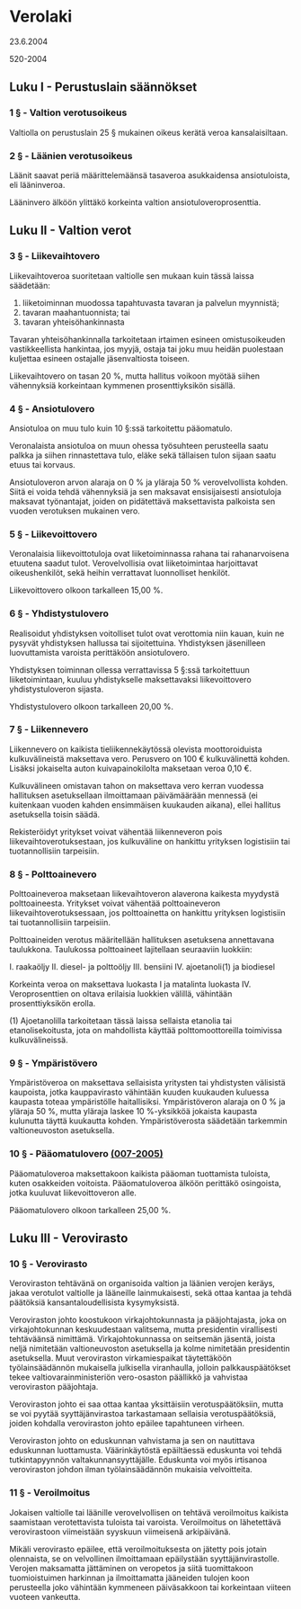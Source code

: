 # Verolaki

23.6.2004

520-2004

## Luku I - Perustuslain säännökset

### 1 § - Valtion verotusoikeus

Valtiolla on perustuslain 25 § mukainen oikeus kerätä veroa kansalaisiltaan.

### 2 § - Läänien verotusoikeus

Läänit saavat periä määrittelemäänsä tasaveroa asukkaidensa ansiotuloista, eli lääninveroa.

Lääninvero älköön ylittäkö korkeinta valtion ansiotuloveroprosenttia.

## Luku II - Valtion verot

### 3 § - Liikevaihtovero

Liikevaihtoveroa suoritetaan valtiolle sen mukaan kuin tässä laissa säädetään:

1) liiketoiminnan muodossa tapahtuvasta tavaran ja palvelun myynnistä;
2) tavaran maahantuonnista; tai
3) tavaran yhteisöhankinnasta

Tavaran yhteisöhankinnalla tarkoitetaan irtaimen esineen omistusoikeuden vastikkeellista hankintaa, jos myyjä, ostaja tai joku muu heidän puolestaan kuljettaa esineen ostajalle
jäsenvaltiosta toiseen.

Liikevaihtovero on tasan 20 %, mutta hallitus voikoon myötää siihen vähennyksiä korkeintaan kymmenen prosenttiyksikön sisällä.

### 4 § - Ansiotulovero

Ansiotuloa on muu tulo kuin 10 §:ssä tarkoitettu pääomatulo.

Veronalaista ansiotuloa on muun ohessa työsuhteen perusteella saatu palkka ja siihen rinnastettava tulo, eläke sekä tällaisen tulon sijaan saatu etuus tai korvaus.

Ansiotuloveron arvon alaraja on 0 % ja yläraja 50 % verovelvollista kohden. Siitä ei voida tehdä vähennyksiä ja sen maksavat ensisijaisesti ansiotuloja maksavat työnantajat, joiden on pidätettävä maksettavista palkoista sen vuoden verotuksen mukainen vero.

### 5 § - Liikevoittovero

Veronalaisia liikevoittotuloja ovat liiketoiminnassa rahana tai rahanarvoisena etuutena saadut tulot. Verovelvollisia ovat liiketoimintaa harjoittavat oikeushenkilöt, sekä heihin verrattavat luonnolliset henkilöt.

Liikevoittovero olkoon tarkalleen 15,00 %.

### 6 § - Yhdistystulovero

Realisoidut yhdistyksen voitolliset tulot ovat verottomia niin kauan, kuin ne pysyvät yhdistyksen hallussa tai sijoitettuina. Yhdistyksen jäsenilleen luovuttamista varoista perittäköön ansiotulovero.

Yhdistyksen toiminnan ollessa verrattavissa 5 §:ssä tarkoitettuun liiketoimintaan, kuuluu yhdistykselle maksettavaksi liikevoittovero yhdistystuloveron sijasta.

Yhdistystulovero olkoon tarkalleen 20,00 %.

### 7 § - Liikennevero

Liikennevero on kaikista tieliikennekäytössä olevista moottoroiduista kulkuvälineistä maksettava vero. Perusvero on 100 € kulkuvälinettä kohden. Lisäksi jokaiselta auton kuivapainokilolta maksetaan veroa 0,10 €.

Kulkuvälineen omistavan tahon on maksettava vero kerran vuodessa hallituksen asetuksellaan ilmoittamaan päivämäärään mennessä (ei kuitenkaan vuoden kahden ensimmäisen kuukauden aikana), ellei hallitus asetuksella toisin säädä.

Rekisteröidyt yritykset voivat vähentää liikenneveron pois liikevaihtoverotuksestaan, jos kulkuväline on hankittu yrityksen logistisiin tai tuotannollisiin tarpeisiin.

### 8 § - Polttoainevero

Polttoaineveroa maksetaan liikevaihtoveron alaverona kaikesta myydystä polttoaineesta. Yritykset voivat vähentää polttoaineveron liikevaihtoverotuksessaan, jos polttoainetta on hankittu yrityksen logistisiin tai tuotannollisiin tarpeisiin.

Polttoaineiden verotus määritellään hallituksen asetuksena annettavana taulukkona. Taulukossa polttoaineet lajitellaan seuraaviin luokkiin:

I. raakaöljy
II. diesel- ja polttoöljy
III. bensiini
IV. ajoetanoli(1) ja biodiesel

Korkeinta veroa on maksettava luokasta I ja matalinta luokasta IV. Veroprosenttien on oltava erilaisia luokkien välillä, vähintään prosenttiyksikön erolla.

(1) Ajoetanolilla tarkoitetaan tässä laissa sellaista etanolia tai etanolisekoitusta, jota on mahdollista käyttää polttomoottoreilla toimivissa kulkuvälineissä.

### 9 § - Ympäristövero

Ympäristöveroa on maksettava sellaisista yritysten tai yhdistysten välisistä kaupoista, jotka kauppavirasto vähintään kuuden kuukauden kuluessa kaupasta toteaa ympäristölle haitallisiksi. Ympäristöveron alaraja on 0 % ja yläraja 50 %, mutta yläraja laskee 10 %-yksikköä jokaista kaupasta kulunutta täyttä kuukautta kohden. Ympäristöverosta säädetään tarkemmin valtioneuvoston asetuksella.

### 10 § - Pääomatulovero [(007-2005)](../hallituksen-asiakirjat/HE/007-2005-he.md)

Pääomatuloveroa maksettakoon kaikista pääoman tuottamista tuloista, kuten osakkeiden voitoista. Pääomatuloveroa älköön perittäkö osingoista, jotka kuuluvat liikevoittoveron alle.

Pääomatulovero olkoon tarkalleen 25,00 %.

## Luku III - Verovirasto

### 10 § - Verovirasto

Veroviraston tehtävänä on organisoida valtion ja läänien verojen keräys, jakaa verotulot valtiolle ja lääneille lainmukaisesti, sekä ottaa kantaa ja tehdä päätöksiä kansantaloudellisista kysymyksistä.

Veroviraston johto koostukoon virkajohtokunnasta ja pääjohtajasta, joka on virkajohtokunnan keskuudestaan valitsema, mutta presidentin virallisesti tehtäväänsä nimittämä. Virkajohtokunnassa on seitsemän jäsentä, joista neljä nimitetään valtioneuvoston asetuksella ja kolme nimitetään presidentin asetuksella. Muut veroviraston virkamiespaikat täytettäköön työlainsäädännön mukaisella julkisella viranhaulla, jolloin palkkauspäätökset tekee valtiovarainministeriön vero-osaston päällikkö ja vahvistaa veroviraston pääjohtaja.

Veroviraston johto ei saa ottaa kantaa yksittäisiin verotuspäätöksiin, mutta se voi pyytää syyttäjänvirastoa tarkastamaan sellaisia verotuspäätöksiä, joiden kohdalla veroviraston johto epäilee tapahtuneen virheen.

Veroviraston johto on eduskunnan vahvistama ja sen on nautittava eduskunnan luottamusta. Väärinkäytöstä epäiltäessä eduskunta voi tehdä tutkintapyynnön valtakunnansyyttäjälle. Eduskunta voi myös irtisanoa veroviraston johdon ilman työlainsäädännön mukaisia velvoitteita.

### 11 § - Veroilmoitus

Jokaisen valtiolle tai läänille verovelvollisen on tehtävä veroilmoitus kaikista saamistaan verotettavista tuloista tai varoista. Veroilmoitus on lähetettävä verovirastoon viimeistään syyskuun viimeisenä arkipäivänä.

Mikäli verovirasto epäilee, että veroilmoituksesta on jätetty pois jotain olennaista, se on velvollinen ilmoittamaan epäilystään syyttäjänvirastolle. Verojen maksamatta jättäminen on veropetos ja siitä tuomittakoon tuomioistuimen harkinnan ja ilmoittamatta jääneiden tulojen koon perusteella joko vähintään kymmeneen päiväsakkoon tai korkeintaan viiteen vuoteen vankeutta.
